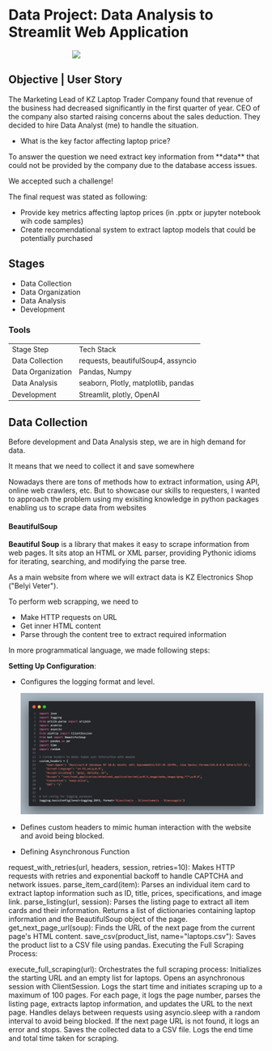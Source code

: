 # Data Project: Data Analysis to Streamlit Web Application

<div style="display: flex; justify-content: center; align-items: center">
<img src="https://i.pinimg.com/originals/e4/d3/95/e4d395849317f98f2a418c0e10182b0d.gif" style="width: 50%">
</div>

## Objective | User Story
The Marketing Lead of KZ Laptop Trader Company found that revenue of the business had decreased significantly in the first quarter of year. CEO of the company also started raising concerns about the sales deduction. They decided to hire Data Analyst (me) to handle the situation.
* What is the key factor affecting laptop price?
<p>To answer the question we need extract key information from **data** that could not be provided by the company due to the database access issues. </p>
<p>We accepted such a challenge!</p>
<p>The final request was stated as following: 
<ul>
<li>Provide key metrics affecting laptop prices (in .pptx or jupyter notebook wih code samples)</li>
<li>Create recomendational system to extract laptop models that could be potentially purchased</li>
</ul>
</p>

## Stages
* Data Collection
* Data Organization
* Data Analysis
* Development

### Tools
<table>
  <tr>
    <td>Stage Step</td>
    <td>Tech Stack</td>
  </tr>
  <tr>
    <td>Data Collection</td>
    <td>requests, beautifulSoup4, assyncio</td>
  </tr>
  <tr>
    <td>Data Organization</td>
    <td>Pandas, Numpy</td>
  </tr>
  <tr>
    <td>Data Analysis</td>
    <td>seaborn, Plotly, matplotlib, pandas</td>
  </tr>
  <tr>
    <td>Development</td>
    <td>Streamlit, plotly, OpenAI</td>
  </tr>
</table>

## Data Collection
Before development and Data Analysis step, we are in high demand for data.
<p>It means that we need to collect it and save somewhere</p>
<p>Nowadays there are tons of methods how to extract information, using API, online web crawlers, etc. But to showcase our skills to requesters, I wanted to approach the problem using my exisiting knowledge in python packages enabling us to scrape data from websites</p>

#### BeautifulSoup
**Beautiful Soup** is a library that makes it easy to scrape information from web pages. It sits atop an HTML or XML parser, providing Pythonic idioms for iterating, searching, and modifying the parse tree.
<p>As a main website from where we will extract data is KZ Electronics Shop ("Belyi Veter").</p>
<p>To perform web scrapping, we need to 
<ul>
  <li>Make HTTP requests on URL</li>
  <li>Get inner HTML content</li>
  <li>Parse through the content tree to extract required information</li>
</ul>
<p>In more programmatical language, we made following steps:
  
**Setting Up Configuration**:

* Configures the logging format and level.
  
  ![](https://github.com/dxmension/Data-project-laptop-analysis/blob/main/assets/5264826213891955301.jpg)
* Defines custom headers to mimic human interaction with the website and avoid being blocked.
* Defining Asynchronous Function
  

request_with_retries(url, headers, session, retries=10): Makes HTTP requests with retries and exponential backoff to handle CAPTCHA and network issues.
parse_item_card(item): Parses an individual item card to extract laptop information such as ID, title, prices, specifications, and image link.
parse_listing(url, session): Parses the listing page to extract all item cards and their information. Returns a list of dictionaries containing laptop information and the BeautifulSoup object of the page.
get_next_page_url(soup): Finds the URL of the next page from the current page's HTML content.
save_csv(product_list, name="laptops.csv"): Saves the product list to a CSV file using pandas.
Executing the Full Scraping Process:

execute_full_scraping(url): Orchestrates the full scraping process:
Initializes the starting URL and an empty list for laptops.
Opens an asynchronous session with ClientSession.
Logs the start time and initiates scraping up to a maximum of 100 pages.
For each page, it logs the page number, parses the listing page, extracts laptop information, and updates the URL to the next page.
Handles delays between requests using asyncio.sleep with a random interval to avoid being blocked.
If the next page URL is not found, it logs an error and stops.
Saves the collected data to a CSV file.
Logs the end time and total time taken for scraping.
</p>
